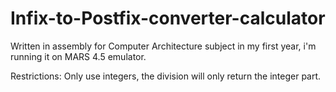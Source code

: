 # Infix-to-Postfix-converter-calculator
Written in assembly for Computer Architecture subject in my first year, i'm running it on MARS 4.5 emulator.

Restrictions: Only use integers, the division will only return the integer part.
